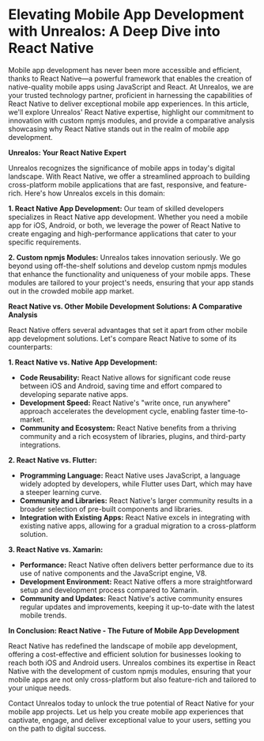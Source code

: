 # Elevating Mobile App Development with Unrealos: A Deep Dive into React Native

Mobile app development has never been more accessible and efficient, thanks to React Native—a powerful framework that enables the creation of native-quality mobile apps using JavaScript and React. At Unrealos, we are your trusted technology partner, proficient in harnessing the capabilities of React Native to deliver exceptional mobile app experiences. In this article, we'll explore Unrealos' React Native expertise, highlight our commitment to innovation with custom npmjs modules, and provide a comparative analysis showcasing why React Native stands out in the realm of mobile app development.

**Unrealos: Your React Native Expert**

Unrealos recognizes the significance of mobile apps in today's digital landscape. With React Native, we offer a streamlined approach to building cross-platform mobile applications that are fast, responsive, and feature-rich. Here's how Unrealos excels in this domain:

**1. React Native App Development:**
Our team of skilled developers specializes in React Native app development. Whether you need a mobile app for iOS, Android, or both, we leverage the power of React Native to create engaging and high-performance applications that cater to your specific requirements.

**2. Custom npmjs Modules:**
Unrealos takes innovation seriously. We go beyond using off-the-shelf solutions and develop custom npmjs modules that enhance the functionality and uniqueness of your mobile apps. These modules are tailored to your project's needs, ensuring that your app stands out in the crowded mobile app market.

**React Native vs. Other Mobile Development Solutions: A Comparative Analysis**

React Native offers several advantages that set it apart from other mobile app development solutions. Let's compare React Native to some of its counterparts:

**1. React Native vs. Native App Development:**
   - **Code Reusability:** React Native allows for significant code reuse between iOS and Android, saving time and effort compared to developing separate native apps.
   - **Development Speed:** React Native's "write once, run anywhere" approach accelerates the development cycle, enabling faster time-to-market.
   - **Community and Ecosystem:** React Native benefits from a thriving community and a rich ecosystem of libraries, plugins, and third-party integrations.

**2. React Native vs. Flutter:**
   - **Programming Language:** React Native uses JavaScript, a language widely adopted by developers, while Flutter uses Dart, which may have a steeper learning curve.
   - **Community and Libraries:** React Native's larger community results in a broader selection of pre-built components and libraries.
   - **Integration with Existing Apps:** React Native excels in integrating with existing native apps, allowing for a gradual migration to a cross-platform solution.

**3. React Native vs. Xamarin:**
   - **Performance:** React Native often delivers better performance due to its use of native components and the JavaScript engine, V8.
   - **Development Environment:** React Native offers a more straightforward setup and development process compared to Xamarin.
   - **Community and Updates:** React Native's active community ensures regular updates and improvements, keeping it up-to-date with the latest mobile trends.

**In Conclusion: React Native - The Future of Mobile App Development**

React Native has redefined the landscape of mobile app development, offering a cost-effective and efficient solution for businesses looking to reach both iOS and Android users. Unrealos combines its expertise in React Native with the development of custom npmjs modules, ensuring that your mobile apps are not only cross-platform but also feature-rich and tailored to your unique needs.

Contact Unrealos today to unlock the true potential of React Native for your mobile app projects. Let us help you create mobile app experiences that captivate, engage, and deliver exceptional value to your users, setting you on the path to digital success.
